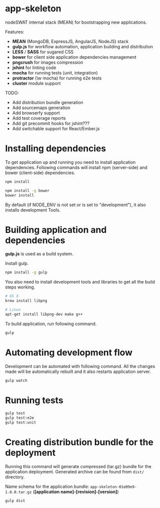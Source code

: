 app-skeleton
============

nodeSWAT internal stack (MEAN) for bootstrapping new applications.

Features:

* **MEAN** (MongoDB, ExpressJS, AngularJS, NodeJS) stack
* **gulp.js** for workflow automation, application building and distribution
* **LESS** / **SASS** for sugared CSS
* **bower** for client side application dependencies management
* **pngcrush** for images compression
* **jshint** for linting code
* **mocha** for running tests (unit, integration)
* **protractor** (\w mocha) for running e2e tests
* **cluster** module support

TODO:

* Add distribution bundle generation
* Add sourcemaps generation
* Add browserfy support
* Add test coverage reports
* Add git precommit hooks for jshint???
* Add switchable support for React/Ember.js

Installing dependencies
=======

To get application up and running you need to install application dependencies.
Following commands will install npm (server-side) and bower (client-side) dependencies.

```bash
npm install

npm install -g bower
bower install
```

By default (if NODE_ENV is not set or is set to "development"), it also installs development Tools.

Building application and dependencies
======

**gulp.js** is used as a build system.

Install gulp.

```bash
npm install -g gulp
```

You also need to install development tools and libraries to get all the build steps working.

```bash
# OS X
brew install libpng

# Linux
apt-get install libpng-dev make g++
```

To build application, run following command.

```bash
gulp
```

Automating development flow
======

Development can be automated with following command. All the changes made will be automatically rebuilt and it also restarts application server.

```bash
gulp watch
```

Running tests
======


```bash
gulp test
gulp test:e2e
gulp test:unit
```

Creating distribution bundle for the deployment
======

Running this command will generate compressed (tar.gz) bundle for the application deployment. Generated archive can be found from `dist/` directory.

Name schema for the application bundle: `app-skeleton-01e09e9-1.0.0.tar.gz` (**[application name]-[revision]-[version]**)

```bash
gulp dist
```
